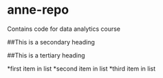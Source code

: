 # anne-repo
Contains code for data analytics course

##This is a secondary heading

##This is a tertiary heading

*first item in list
*second item in list
*third item in list
